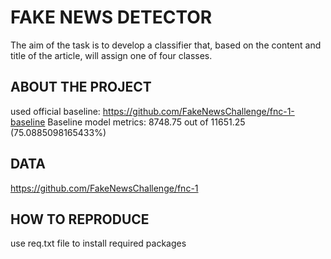 # FAKE NEWS DETECTOR
The aim of the task is to develop a classifier that, based on the content and title of the article, will assign one of four classes.

## ABOUT THE PROJECT
used official baseline: https://github.com/FakeNewsChallenge/fnc-1-baseline
Baseline model metrics: 8748.75 out of 11651.25  (75.0885098165433%)

## DATA
https://github.com/FakeNewsChallenge/fnc-1

## HOW TO REPRODUCE
use req.txt file to install required packages